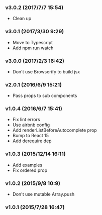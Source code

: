 ### v3.0.2	(2017/7/7 15:54)
* Clean up

### v3.0.1	(2017/3/30 9:29)
* Move to Typescript
* Add npm run watch

### v3.0.0	(2017/2/3 16:42)
* Don't use Browserify to build jsx

### v2.0.1	(2016/6/9 15:21)
* Pass props to sub components

### v1.0.4	(2016/6/7 15:41)
* Fix lint errors
* Use airbnb config
* Add renderListBeforeAutocomplete prop
* Bump to React 15
* Add derequire dep

### v1.0.3	(2015/12/14 16:11)
* Add examples
* Fix ordered prop

### v1.0.2	(2015/9/8 10:9)
* Don't use mutable Array.push

### v1.0.1	(2015/7/28 16:47)


